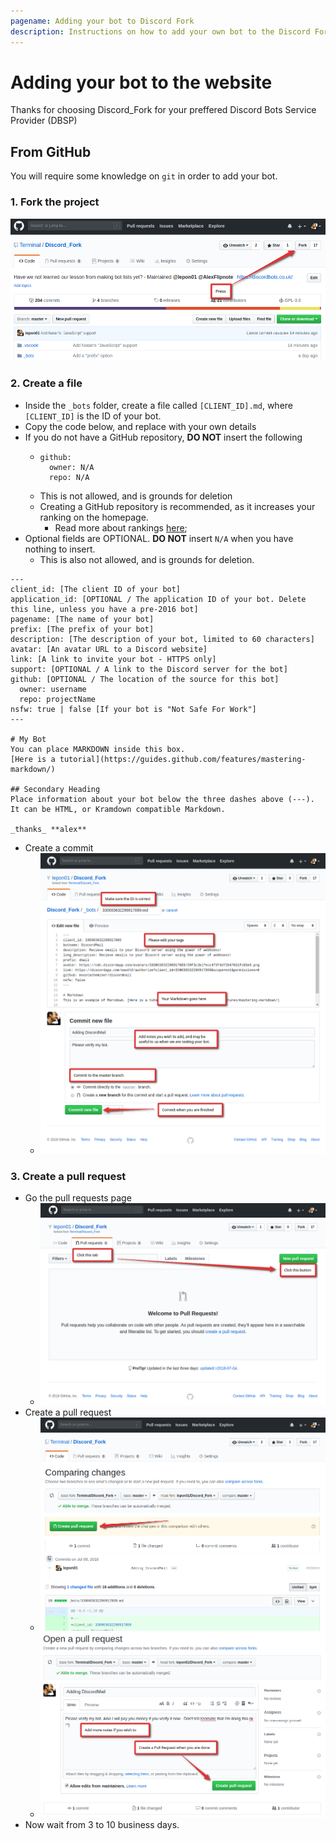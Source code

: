 ```yaml
---
pagename: Adding your bot to Discord Fork
description: Instructions on how to add your own bot to the Discord Fork botlist.
---
```


# Adding your bot to the website
Thanks for choosing Discord_Fork for your preffered Discord Bots Service Provider (DBSP)

## From GitHub
You will require some knowledge on `git` in order to add your bot.

### 1. Fork the project

![How to fork](/assets/images/adding-a-bot/1531011733.77.png)

### 2. Create a file
- Inside the `_bots` folder, create a file called `[CLIENT_ID].md`, where `[CLIENT_ID]` is the ID of your bot.
- Copy the code below, and replace with your own details
- If you do not have a GitHub repository, **DO NOT** insert the following
  - ```
    github:
      owner: N/A
      repo: N/A
    ```
  - This is not allowed, and is grounds for deletion
  - Creating a GitHub repository is recommended, as it increases your ranking on the homepage.
    - Read more about rankings [here](/docs/ranking);
- Optional fields are OPTIONAL. **DO NOT** insert `N/A` when you have nothing to insert.
  - This is also not allowed, and is grounds for deletion.

```
---
client_id: [The client ID of your bot]
application_id: [OPTIONAL / The application ID of your bot. Delete this line, unless you have a pre-2016 bot]
pagename: [The name of your bot]
prefix: [The prefix of your bot]
description: [The description of your bot, limited to 60 characters]
avatar: [An avatar URL to a Discord website]
link: [A link to invite your bot - HTTPS only]
support: [OPTIONAL / A link to the Discord server for the bot]
github: [OPTIONAL / The location of the source for this bot]
  owner: username
  repo: projectName
nsfw: true | false [If your bot is "Not Safe For Work"]
---

# My Bot
You can place MARKDOWN inside this box.
[Here is a tutorial](https://guides.github.com/features/mastering-markdown/)

## Secondary Heading
Place information about your bot below the three dashes above (---).
It can be HTML, or Kramdown compatible Markdown.

_thanks_ **alex**
```

- Create a commit
  - ![Creating and editing a file](/assets/images/adding-a-bot/1531012665.07.png)

### 3. Create a pull request
- Go the pull requests page
  - ![Going to the correct PR place](/assets/images/adding-a-bot/1531012768.53.png)
- Create a pull request
  - ![Creating a PR](/assets/images/adding-a-bot/1531012827.26.png)
  - ![Pressing the button to create a PR](/assets/images/adding-a-bot/1531012912.81.png)
- Now wait from 3 to 10 business days.

